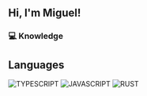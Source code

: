 ## Hi, I'm Miguel!

### :computer: Knowledge <br />

## Languages
![TYPESCRIPT](https://img.shields.io/badge/-TYPESCRIPT-05122A?style=for-the-badge&logo=typescript)
![JAVASCRIPT](https://img.shields.io/badge/-JAVASCRIPT-05122A?style=for-the-badge&logo=javascript)
![RUST](https://img.shields.io/badge/-RUST-05122A?style=for-the-badge&logo=rust)
